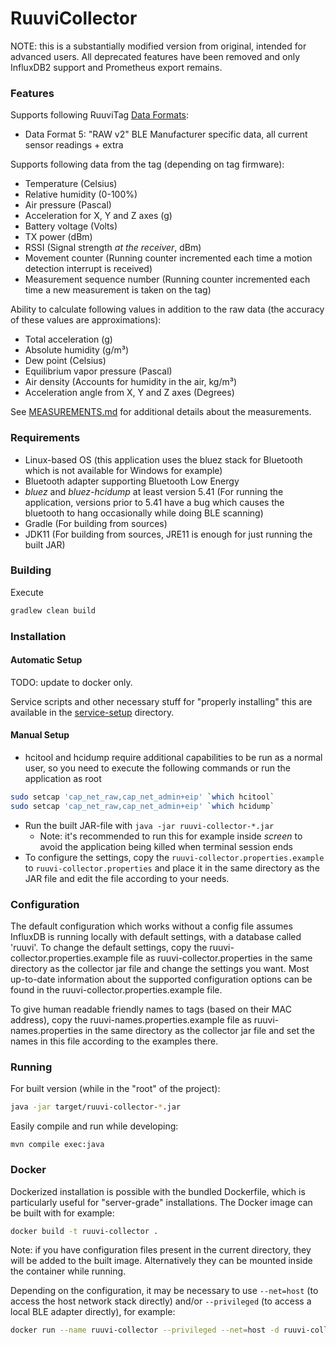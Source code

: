 # RuuviCollector

NOTE: this is a substantially modified version from original, intended for advanced users.
All deprecated features have been removed and only InfluxDB2 support and Prometheus export remains.

### Features

Supports following RuuviTag [Data Formats](https://github.com/ruuvi/ruuvi-sensor-protocols):

-   Data Format 5: "RAW v2" BLE Manufacturer specific data, all current sensor readings + extra

Supports following data from the tag (depending on tag firmware):

-   Temperature (Celsius)
-   Relative humidity (0-100%)
-   Air pressure (Pascal)
-   Acceleration for X, Y and Z axes (g)
-   Battery voltage (Volts)
-   TX power (dBm)
-   RSSI (Signal strength _at the receiver_, dBm)
-   Movement counter (Running counter incremented each time a motion detection interrupt is received)
-   Measurement sequence number (Running counter incremented each time a new measurement is taken on the tag)

Ability to calculate following values in addition to the raw data (the accuracy of these values are approximations):

-   Total acceleration (g)
-   Absolute humidity (g/m³)
-   Dew point (Celsius)
-   Equilibrium vapor pressure (Pascal)
-   Air density (Accounts for humidity in the air, kg/m³)
-   Acceleration angle from X, Y and Z axes (Degrees)

See [MEASUREMENTS.md](./MEASUREMENTS.md) for additional details about the measurements.

### Requirements

-   Linux-based OS (this application uses the bluez stack for Bluetooth which is not available for Windows for example)
-   Bluetooth adapter supporting Bluetooth Low Energy
-   _bluez_ and _bluez-hcidump_ at least version 5.41 (For running the application, versions prior to 5.41 have a bug which causes the bluetooth to hang occasionally while doing BLE scanning)
-   Gradle (For building from sources)
-   JDK11 (For building from sources, JRE11 is enough for just running the built JAR)

### Building

Execute

```sh
gradlew clean build
```

### Installation

#### Automatic Setup

TODO: update to docker only.

Service scripts and other necessary stuff for "properly installing" this are
available in the [service-setup](./service-setup/) directory.

#### Manual Setup

-   hcitool and hcidump require additional capabilities to be run as a normal user, so you need to execute the following commands or run the application as root

```sh
sudo setcap 'cap_net_raw,cap_net_admin+eip' `which hcitool`
sudo setcap 'cap_net_raw,cap_net_admin+eip' `which hcidump`
```

-   Run the built JAR-file with `java -jar ruuvi-collector-*.jar`
	-   Note: it's recommended to run this for example inside _screen_ to avoid the application being killed when terminal session ends
-   To configure the settings, copy the `ruuvi-collector.properties.example` to `ruuvi-collector.properties` and place it in the same directory as the JAR file and edit the file according to your needs.

### Configuration

The default configuration which works without a config file assumes InfluxDB is running locally with default settings, with a database called 'ruuvi'.
To change the default settings, copy the ruuvi-collector.properties.example file as ruuvi-collector.properties in the same directory as the collector jar file and change the settings you want.
Most up-to-date information about the supported configuration options can be found in the ruuvi-collector.properties.example file.

To give human readable friendly names to tags (based on their MAC address), copy the ruuvi-names.properties.example file as ruuvi-names.properties in the same directory as the collector jar file and set the names in this file according to the examples there.

### Running

For built version (while in the "root" of the project):

```sh
java -jar target/ruuvi-collector-*.jar
```

Easily compile and run while developing:

```
mvn compile exec:java
```

### Docker

Dockerized installation is possible with the bundled Dockerfile, which is particularly useful for "server-grade" installations. The Docker image can be built with for example:

```sh
docker build -t ruuvi-collector .
```

Note: if you have configuration files present in the current directory, they will be added to the built image. Alternatively they can be mounted inside the container while running.

Depending on the configuration, it may be necessary to use `--net=host` (to access the host network stack directly) and/or `--privileged` (to access a local BLE adapter directly), for example:

```sh
docker run --name ruuvi-collector --privileged --net=host -d ruuvi-collector
```
